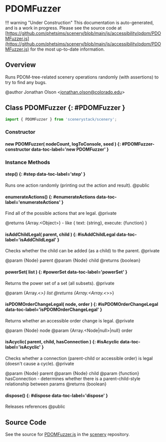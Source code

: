 # PDOMFuzzer

!!! warning "Under Construction"
    This documentation is auto-generated, and is a work in progress. Please see the source code at
    [https://github.com/phetsims/scenery/blob/main/js/accessibility/pdom/PDOMFuzzer.js](https://github.com/phetsims/scenery/blob/main/js/accessibility/pdom/PDOMFuzzer.js) for the most up-to-date information.

## Overview

Runs PDOM-tree-related scenery operations randomly (with assertions) to try to find any bugs.

@author Jonathan Olson &lt;jonathan.olson@colorado.edu&gt;

## Class PDOMFuzzer {: #PDOMFuzzer }


```js
import { PDOMFuzzer } from 'scenerystack/scenery';
```
### Constructor

#### new PDOMFuzzer( nodeCount, logToConsole, seed ) {: #PDOMFuzzer-constructor data-toc-label='new PDOMFuzzer' }

### Instance Methods

#### step() {: #step data-toc-label='step' }

Runs one action randomly (printing out the action and result).
@public

#### enumerateActions() {: #enumerateActions data-toc-label='enumerateActions' }

Find all of the possible actions that are legal.
@private

@returns {Array.&lt;Object&gt;} - like { text: {string}, execute: {function} }

#### isAddChildLegal( parent, child ) {: #isAddChildLegal data-toc-label='isAddChildLegal' }

Checks whether the child can be added (as a child) to the parent.
@private

@param {Node} parent
@param {Node} child
@returns {boolean}

#### powerSet( list ) {: #powerSet data-toc-label='powerSet' }

Returns the power set of a set (all subsets).
@private

@param {Array.&lt;*&gt;} list
@returns {Array.&lt;Array.&lt;*&gt;&gt;}

#### isPDOMOrderChangeLegal( node, order ) {: #isPDOMOrderChangeLegal data-toc-label='isPDOMOrderChangeLegal' }

Returns whether an accessible order change is legal.
@private

@param {Node} node
@param {Array.&lt;Node|null&gt;|null} order

#### isAcyclic( parent, child, hasConnection ) {: #isAcyclic data-toc-label='isAcyclic' }

Checks whether a connection (parent-child or accessible order) is legal (doesn't cause a cycle).
@private

@param {Node} parent
@param {Node} child
@param {function} hasConnection - determines whether there is a parent-child-style relationship between params
@returns {boolean}

#### dispose() {: #dispose data-toc-label='dispose' }

Releases references
@public



## Source Code

See the source for [PDOMFuzzer.js](https://github.com/phetsims/scenery/blob/main/js/accessibility/pdom/PDOMFuzzer.js) in the [scenery](https://github.com/phetsims/scenery) repository.
